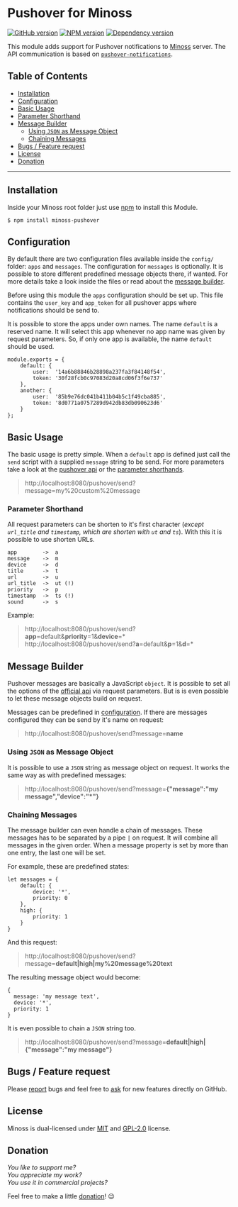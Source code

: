 # Pushover for Minoss
[![GitHub version](https://badge.fury.io/gh/eisbehr-%2Fminoss-pushover.svg)](http://github.com/eisbehr-/minoss-pushover)
[![NPM version](https://badge.fury.io/js/minoss-pushover.svg)](http://www.npmjs.org/package/minoss-pushover)
[![Dependency version](https://david-dm.org/eisbehr-/minoss-pushover.png)](https://david-dm.org/eisbehr-/minoss-pushover)

This module adds support for Pushover notifications to [Minoss](https://github.com/eisbehr-/minoss) server.
The API communication is based on [`pushover-notifications`](https://www.npmjs.com/package/pushover-notifications).


## Table of Contents
* [Installation](#installation)
* [Configuration](#configuration)
* [Basic Usage](#basic-usage)
* [Parameter Shorthand](#parameter-shorthand)
* [Message Builder](#message-builder)
  * [Using `JSON` as Message Object](#using-json-as-message-object)
  * [Chaining Messages](#chaining-messages)
* [Bugs / Feature request](#bugs--feature-request)
* [License](#license)
* [Donation](#donation)


---


## Installation
Inside your Minoss root folder just use [npm](http://npmjs.com) to install this Module.

```SH
$ npm install minoss-pushover
```


## Configuration
By default there are two configuration files available inside the `config/` folder: `apps` and `messages`.
The configuration for `messages` is optionally.
It is possible to store different predefined message objects there, if wanted.
For more details take a look inside the files or read about the [message builder](#message-builder).

Before using this module the `apps` configuration should be set up.
This file contains the `user_key` and `app_token` for all pushover apps where notifications should be send to.

It is possible to store the apps under own names.
The name `default` is a reserved name.
It will select this app whenever no app name was given by request parameters.
So, if only one app is available, the name `default` should be used.

```JS
module.exports = {
    default: {
        user:  '14a6b88846b28898a237fa3f84148f54',
        token: '30f28fcb0c97083d20a8cd06f3f6e737'
    },
    another: {
        user:  '85b9e76dc041b411b04b5c1f49cba885',
        token: '8d0771a0757289d942db83db090623d6'
    }
};
```


## Basic Usage
The basic usage is pretty simple.
When a `default` app is defined just call the `send` script with a supplied `message` string to be send.
For more parameters take a look at the [pushover api](https://pushover.net/api) or the [parameter shorthands](#parameter-shorthand).

> http://localhost:8080/pushover/send?message=my%20custom%20message


### Parameter Shorthand
All request parameters can be shorten to it's first character (_except `url_title` and `timestamp`, which are shorten with `ut` and `ts`_).
With this it is possible to use shorten URLs.

```TEXT
app        ->  a
message    ->  m
device     ->  d
title      ->  t
url        ->  u
url_title  ->  ut (!)
priority   ->  p
timestamp  ->  ts (!)
sound      ->  s
```

Example:

> http://localhost:8080/pushover/send?**app**=default&**priority**=1&**device**=*  
> http://localhost:8080/pushover/send?**a**=default&**p**=1&**d**=*


## Message Builder
Pushover messages are basically a JavaScript `object`.
It is possible to set all the options of the [official api](https://pushover.net/api) via request parameters.
But is is even possible to let these message objects build on request.

Messages can be predefined in [configuration](#configuration).
If there are messages configured they can be send by it's name on request:

> http://localhost:8080/pushover/send?message=**name**


### Using `JSON` as Message Object
It is possible to use a `JSON` string as message object on request.
It works the same way as with predefined messages: 

> http://localhost:8080/pushover/send?message=**{"message":"my message","device":"\*"}**


### Chaining Messages
The message builder can even handle a chain of messages.
These messages has to be separated by a pipe `|` on request.
It will combine all messages in the given order.
When a message property is set by more than one entry, the last one will be set.

For example, these are predefined states:

```JS
let messages = {
    default: {
        device: '*',
        priority: 0
    },
    high: {
        priority: 1
    }
}
```

And this request:

> http://localhost:8080/pushover/send?message=**default|high|my%20message%20text**

The resulting message object would become:

```JS
{
  message: 'my message text',
  device: '*',
  priority: 1
}
```

It is even possible to chain a `JSON` string too.

> http://localhost:8080/pushover/send?message=**default|high|{"message":"my message"}**


## Bugs / Feature request
Please [report](http://github.com/eisbehr-/minoss-pushover/issues) bugs and feel free to [ask](http://github.com/eisbehr-/minoss-pushover/issues) for new features directly on GitHub.


## License
Minoss is dual-licensed under [MIT](http://www.opensource.org/licenses/mit-license.php) and [GPL-2.0](http://www.gnu.org/licenses/gpl-2.0.html) license.


## Donation
_You like to support me?_  
_You appreciate my work?_  
_You use it in commercial projects?_  
  
Feel free to make a little [donation](https://www.paypal.com/cgi-bin/webscr?cmd=_s-xclick&hosted_button_id=93XQ8EYMSWHC6)! :wink:
